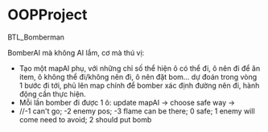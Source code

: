 # OOPProject
 BTL_Bomberman
 
 BomberAI mà không AI lắm, cơ mà thú vị: 
 - Tạo một mapAI phụ, với những chỉ số thể hiện ô có thể đi, ô nên đi để ăn item, ô không thể đi/không nên đi, ô nên đặt bom... dự đoán trong vòng 1 bước đi tới, phủ lên map chính để bomber xác định đường nên đi, hành động cần thực hiện.
 - Mỗi lần bomber đi được 1 ô: update mapAI -> choose safe way -> 
 - //-1 can't go; -2 enemy pos; -3 flame can be there; 0 safe; 1 enemy will come need to avoid; 2 should put bomb
